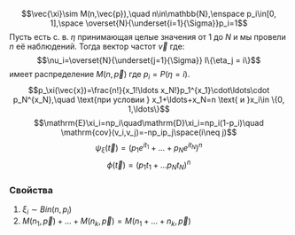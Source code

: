 $$\vec{\xi}\sim M(n,\vec{p}),\quad n\in\mathbb{N},\enspace p_i\in[0, 1],\space
\overset{N}{\underset{i=1}{\Sigma}}p_i=1$$
Пусть есть с. в. $\eta$ принимающая целые значения от 1 до $N$ и мы провели $n$ её наблюдений. Тогда вектор частот $\vec{\nu}$ где:
$$\nu_i=\overset{N}{\underset{j=1}{\Sigma}} I\{\eta_j = i\}$$
имеет распределение $M(n, \vec{p})$ где $p_i=P(\eta=i)$.
	$$p_\xi(\vec{x})=\frac{n!}{x_1!\ldots x_N!}p_1^{x_1}\cdot\ldots\cdot p_N^{x_N},\quad \text{при условии } x_1+\ldots+x_N=n \text{ и }x_i\in \{0, 1,\ldots\}$$
	$$\mathrm{E}\xi_i=np_i\quad\mathrm{D}\xi_i=np_i(1-p_i)\quad
	\mathrm{cov}(v_i,v_j)=-np_ip_j\space(i\neq j)$$
	$$\psi_\xi(\vec{t})=(p_1 e^{it_1} +\ldots +p_N e^{it_N})^n$$
	$$\phi(\vec{t})=(p_1t_1 +\ldots p_N t_N)^n$$
### Свойства
1. $\xi_i\sim Bin(n, p_i)$
2. $M(n_1,\vec{p})+\ldots+M(n_k,\vec{p})=M(n_1+\ldots+n_k,\vec{p})$